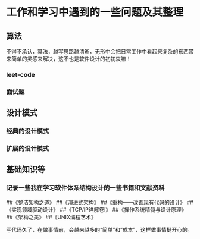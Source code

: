 # 工作和学习中遇到的一些问题及其整理
## 算法<br>
  不得不承认，算法，越写思路越清晰，无形中会把日常工作中看起来复杂的东西带来简单的灵感来解决，这不也是软件设计的初初衷嘛！
### leet-code<br>
### 面试题<br>
## 设计模式<br>
  
### 经典的设计模式<br>
### 扩展的设计模式<br>
## 基础知识等<br>

### 记录一些我在学习软件体系结构设计的一些书籍和文献资料
   ##《整洁架构之道》
   ##《演进式架构》
   ##《重构——改善现有代码的设计》
   ##《实现领域驱动设计》
   ##《TCP/IP详解卷I》
   ##《操作系统精髓与设计原理》
   ##《架构之美》
   ##《UNIX编程艺术》
   
 写代码久了，在做事情前，会越来越多的“简单”和“成本”，这样做事情挺开心的。
   
   



